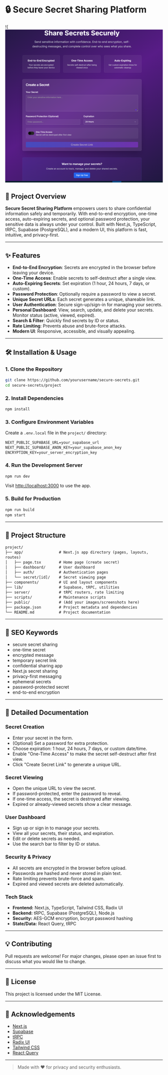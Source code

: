 # 🔒 Secure Secret Sharing Platform

!(![alt text](image.png)

## 🚀 Project Overview

**Secure Secret Sharing Platform** empowers users to share confidential information safely and temporarily. With end-to-end encryption, one-time access, auto-expiring secrets, and optional password protection, your sensitive data is always under your control. Built with Next.js, TypeScript, tRPC, Supabase (PostgreSQL), and a modern UI, this platform is fast, intuitive, and privacy-first.

---

## ✨ Features

- **End-to-End Encryption**: Secrets are encrypted in the browser before leaving your device.
- **One-Time Access**: Enable secrets to self-destruct after a single view.
- **Auto-Expiring Secrets**: Set expiration (1 hour, 24 hours, 7 days, or custom).
- **Password Protection**: Optionally require a password to view a secret.
- **Unique Secret URLs**: Each secret generates a unique, shareable link.
- **User Authentication**: Secure sign-up/sign-in for managing your secrets.
- **Personal Dashboard**: View, search, update, and delete your secrets. Monitor status (active, viewed, expired).
- **Search & Filter**: Quickly find secrets by ID or status.
- **Rate Limiting**: Prevents abuse and brute-force attacks.
- **Modern UI**: Responsive, accessible, and visually appealing.


---

## 🛠️ Installation & Usage

### 1. **Clone the Repository**

```bash
git clone https://github.com/yourusername/secure-secrets.git
cd secure-secrets/project
```

### 2. **Install Dependencies**

```bash
npm install
```

### 3. **Configure Environment Variables**

Create a `.env.local` file in the `project/` directory:

```
NEXT_PUBLIC_SUPABASE_URL=your_supabase_url
NEXT_PUBLIC_SUPABASE_ANON_KEY=your_supabase_anon_key
ENCRYPTION_KEY=your_server_encryption_key
```

### 4. **Run the Development Server**

```bash
npm run dev
```

Visit [http://localhost:3000](http://localhost:3000) to use the app.

### 5. **Build for Production**

```bash
npm run build
npm start
```

---

## 📂 Project Structure

```
project/
├── app/                # Next.js app directory (pages, layouts, routes)
│   ├── page.tsx        # Home page (create secret)
│   ├── dashboard/      # User dashboard
│   ├── auth/           # Authentication pages
│   └── secret/[id]/    # Secret viewing page
├── components/         # UI and layout components
├── lib/                # Supabase, tRPC, utilities
├── server/             # tRPC routers, rate limiting
├── scripts/            # Maintenance scripts
├── public/             # (Add your images/screenshots here)
├── package.json        # Project metadata and dependencies
└── README.md           # Project documentation
```

---

## 🔑 SEO Keywords

- secure secret sharing
- one-time secret
- encrypted message
- temporary secret link
- confidential sharing app
- Next.js secret sharing
- privacy-first messaging
- ephemeral secrets
- password-protected secret
- end-to-end encryption

---

## 📖 Detailed Documentation

### Secret Creation

- Enter your secret in the form.
- (Optional) Set a password for extra protection.
- Choose expiration: 1 hour, 24 hours, 7 days, or custom date/time.
- Enable "One-Time Access" to make the secret self-destruct after first view.
- Click "Create Secret Link" to generate a unique URL.

### Secret Viewing

- Open the unique URL to view the secret.
- If password-protected, enter the password to reveal.
- If one-time access, the secret is destroyed after viewing.
- Expired or already-viewed secrets show a clear message.

### User Dashboard

- Sign up or sign in to manage your secrets.
- View all your secrets, their status, and expiration.
- Edit or delete secrets as needed.
- Use the search bar to filter by ID or status.

### Security & Privacy

- All secrets are encrypted in the browser before upload.
- Passwords are hashed and never stored in plain text.
- Rate limiting prevents brute-force and spam.
- Expired and viewed secrets are deleted automatically.

### Tech Stack

- **Frontend:** Next.js, TypeScript, Tailwind CSS, Radix UI
- **Backend:** tRPC, Supabase (PostgreSQL), Node.js
- **Security:** AES-GCM encryption, bcrypt password hashing
- **State/Data:** React Query, tRPC

---

## 💡 Contributing

Pull requests are welcome! For major changes, please open an issue first to discuss what you would like to change.

---

## 📄 License

This project is licensed under the MIT License.

---

## 🙌 Acknowledgements

- [Next.js](https://nextjs.org/)
- [Supabase](https://supabase.com/)
- [tRPC](https://trpc.io/)
- [Radix UI](https://www.radix-ui.com/)
- [Tailwind CSS](https://tailwindcss.com/)
- [React Query](https://tanstack.com/query/latest)

---

> Made with ❤️ for privacy and security enthusiasts.
